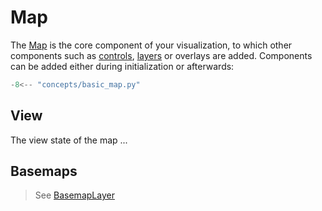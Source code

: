# Map

The [Map](../../api/map/#openlayers.Map) is the core component of your visualization, to which other components such as [controls](../controls), [layers](../layers) or overlays are added. Components can be added either during initialization or afterwards:

```python
-8<-- "concepts/basic_map.py"
```

## View

The view state of the map ...

## Basemaps

> See [BasemapLayer](../../api/basemaps/#openlayers.Basemaps.BasemapLayer)
